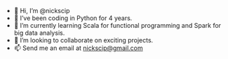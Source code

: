 - 👋 Hi, I’m @nickscip
- 👀 I’ve been coding in Python for 4 years.
- 🌱 I’m currently learning Scala for functional programming and Spark for big data analysis.
- 💞️ I’m looking to collaborate on exciting projects.
- 📫 Send me an email at nickscip@gmail.com

<!---
nickscip/nickscip is a ✨ special ✨ repository because its `README.md` (this file) appears on your GitHub profile.
You can click the Preview link to take a look at your changes.
--->
